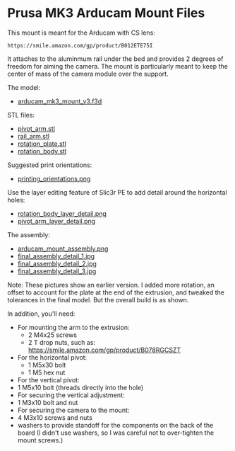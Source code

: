 # Prusa MK3 Arducam Mount Files

This mount is meant for the Arducam with CS lens:

    https://smile.amazon.com/gp/product/B012ETE75I

It attaches to the aluminmum rail under the bed and provides 2 degrees of
freedom for aiming the camera. The mount is particularly meant to keep the
center of mass of the camera module over the support.

The model:
 - [arducam_mk3_mount_v3.f3d](arducam_mk3_mount_v3.f3d)    

STL files:
 - [pivot_arm.stl](pivot_arm.stl)
 - [rail_arm.stl](rail_arm.stl)
 - [rotation_plate.stl](rotation_plate.stl)
 - [rotation_body.stl](rotation_body.stl)

Suggested print orientations:

 - [printing_orientations.png](printing_orientations.png)  

Use the layer editing feature of Slic3r PE to add detail around the horizontal
holes:

 - [rotation_body_layer_detail.png](rotation_body_layer_detail.png)
 - [pivot_arm_layer_detail.png](pivot_arm_layer_detail.png)

The assembly:

 - [arducam_mount_assembly.png](arducam_mount_assembly.png)  
 - [final_assembly_detail_1.jpg](final_assembly_detail_1.jpg)
 - [final_assembly_detail_2.jpg](final_assembly_detail_2.jpg)
 - [final_assembly_detail_3.jpg](final_assembly_detail_3.jpg)

Note:  These pictures show an earlier version.  I added more rotation, an
offset to account for the plate at the end of the extrusion, and tweaked the
tolerances in the final model.  But the overall build is as shown.

In addition, you'll need:
 - For mounting the arm to the extrusion:
   - 2 M4x25 screws
   - 2 T drop nuts, such as:  https://smile.amazon.com/gp/product/B078RGCSZT
 - For the horizontal pivot:
   - 1 M5x30 bolt 
   - 1 M5 hex nut
  - For the vertical pivot:
   - 1 M5x10 bolt (threads directly into the hole)
  - For securing the vertical adjustment:
   - 1 M3x10 bolt and nut
  - For securing the camera to the mount:
   - 4 M3x10 screws and nuts
   - washers to provide standoff for the components on the back of the board
     (I didn't use washers, so I was careful not to over-tighten the mount screws.)
